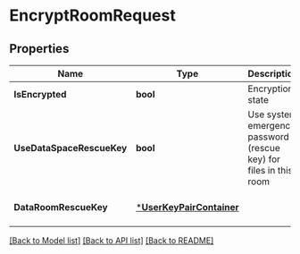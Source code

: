 # EncryptRoomRequest

## Properties
Name | Type | Description | Notes
------------ | ------------- | ------------- | -------------
**IsEncrypted** | **bool** | Encryption state | [default to null]
**UseDataSpaceRescueKey** | **bool** | Use system emergency password (rescue key) for files in this room | [optional] [default to null]
**DataRoomRescueKey** | [***UserKeyPairContainer**](UserKeyPairContainer.md) |  | [optional] [default to null]

[[Back to Model list]](../README.md#documentation-for-models) [[Back to API list]](../README.md#documentation-for-api-endpoints) [[Back to README]](../README.md)

